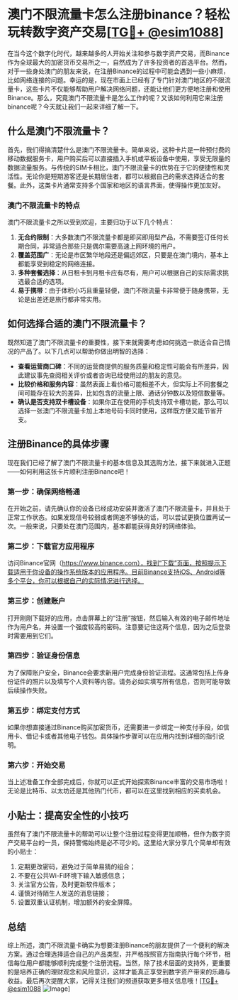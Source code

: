 # 澳门不限流量卡怎么注册binance？轻松玩转数字资产交易[[TG💪+ @esim1088](https://t.me/s/esim1088)]

在当今这个数字化时代，越来越多的人开始关注和参与数字资产交易，而Binance作为全球最大的加密货币交易所之一，自然成为了许多投资者的首选平台。然而，对于一些身处澳门的朋友来说，在注册Binance的过程中可能会遇到一些小麻烦，比如网络连接的问题。幸运的是，现在市面上已经有了专门针对澳门地区的不限流量卡，这些卡片不仅能够帮助用户解决网络问题，还能让他们更方便地注册和使用Binance。那么，究竟澳门不限流量卡是怎么工作的呢？又该如何利用它来注册binance呢？今天就让我们一起来详细了解一下。

## 什么是澳门不限流量卡？

首先，我们得搞清楚什么是澳门不限流量卡。简单来说，这种卡片是一种预付费的移动数据服务卡，用户购买后可以直接插入手机或平板设备中使用，享受无限量的数据流量服务。与传统的SIM卡相比，澳门不限流量卡的优势在于它的便捷性和灵活性。无论你是短期游客还是长期居住者，都可以根据自己的需求选择适合的套餐。此外，这类卡片通常支持多个国家和地区的语言界面，使得操作更加友好。

### 澳门不限流量卡的特点

澳门不限流量卡之所以受到欢迎，主要归功于以下几个特点：

1. **无合约限制**：大多数澳门不限流量卡都是即买即用型产品，不需要签订任何长期合同，非常适合那些只是偶尔需要高速上网环境的用户。
2. **覆盖范围广**：无论是市区繁华地段还是偏远郊区，只要是在澳门境内，基本上都能享受到稳定的网络连接。
3. **多种套餐选择**：从日租卡到月租卡应有尽有，用户可以根据自己的实际需求挑选最合适的选项。
4. **易于携带**：由于体积小巧且重量轻便，澳门不限流量卡非常便于随身携带，无论是出差还是旅行都非常实用。

## 如何选择合适的澳门不限流量卡？

既然知道了澳门不限流量卡的重要性，接下来就需要考虑如何挑选一款适合自己情况的产品了。以下几点可以帮助你做出明智的选择：

- **查看运营商口碑**：不同的运营商提供的服务质量和稳定性可能会有所差异，因此建议事先查阅相关评价或者咨询已经使用过的朋友的意见。
- **比较价格和服务内容**：虽然表面上看价格可能相差不大，但实际上不同套餐之间可能存在较大的差异，比如包含的流量上限、通话分钟数以及短信数量等。
- **确认是否支持双卡槽设备**：如果你正在使用的手机支持双卡槽功能，那么可以选择一张澳门不限流量卡加上本地号码卡同时使用，这样既方便又能节省开支。

## 注册Binance的具体步骤

现在我们已经了解了澳门不限流量卡的基本信息及其选购方法，接下来就进入正题——如何利用这张卡片顺利注册Binance吧！

### 第一步：确保网络畅通

在开始之前，请先确认你的设备已经成功安装并激活了澳门不限流量卡，并且处于正常工作状态。如果发现信号较弱或者网速不够快的话，可以尝试更换位置再试一次。一般来说，只要处在澳门范围内，基本都能获得良好的网络体验。

### 第二步：下载官方应用程序

访问Binance官网（https://www.binance.com），找到“下载”页面，按照提示下载适用于你设备的操作系统版本的应用程序。目前Binance支持iOS、Android等多个平台，你可以根据自己的实际情况进行选择。

### 第三步：创建账户

打开刚刚下载好的应用，点击屏幕上的“注册”按钮，然后输入有效的电子邮件地址作为用户名，并设置一个强度较高的密码。注意要记住这两个信息，因为之后登录时需要用到它们。

### 第四步：验证身份信息

为了保障账户安全，Binance会要求新用户完成身份验证流程。这通常包括上传身份证件的照片以及填写个人资料等内容。请务必如实填写所有信息，否则可能导致后续操作失败。

### 第五步：绑定支付方式

如果你想直接通过Binance购买加密货币，还需要进一步绑定一种支付手段，如信用卡、借记卡或者其他电子钱包。具体操作步骤可以在应用内找到详细的指引说明。

### 第六步：开始交易

当上述准备工作全部完成后，你就可以正式开始探索Binance丰富的交易市场啦！无论是比特币、以太坊还是其他热门代币，都可以在这里找到相应的买卖机会。

## 小贴士：提高安全性的小技巧

虽然有了澳门不限流量卡的帮助可以让整个注册过程变得更加顺畅，但作为数字资产交易平台的一员，保持警惕始终是必不可少的。这里给大家分享几个简单却有效的小贴士：

1. 定期更改密码，避免过于简单易猜的组合；
2. 不要在公共Wi-Fi环境下输入敏感信息；
3. 关注官方公告，及时更新软件版本；
4. 谨慎对待陌生人发送的消息链接；
5. 设置双重认证机制，增加额外的安全屏障。

## 总结

综上所述，澳门不限流量卡确实为想要注册Binance的朋友提供了一个便利的解决方案。通过合理选择适合自己的产品类型，并严格按照官方指南执行每个环节，相信每位用户都能够顺利完成整个注册流程。当然，除了技术层面的支持外，更重要的是培养正确的理财观念和风险意识，这样才能真正享受到数字资产带来的乐趣与收益。最后再次提醒大家，记得关注我们的频道获取更多相关信息哦！[[TG💪+ @esim1088](https://t.me/s/esim1088) ![Image](https://i.postimg.cc/4NQfJmqS/Snipaste-2025-05-13-00-14-12.png)]